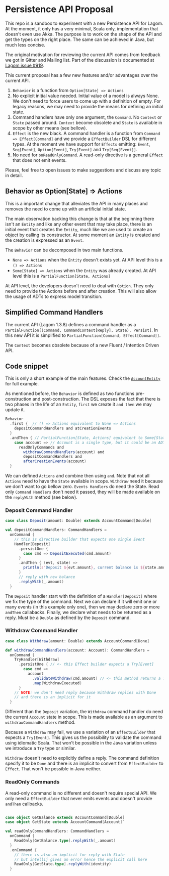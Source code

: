 # Persistence API Proposal
This repo is a sandbox to experiment with a new Persistence API for Lagom. At the moment, it only has a very minimal, Scala only, implementation that doesn't even use Akka. The purpose is to work on the shape of the API and get the types on the right place. The same can be achieved in Java, but much less concise. 

The original motivation for reviewing the current API comes from feedback we got in Gitter and Mailing list. Part of the discussion is documented at [Lagom issue #919](https://github.com/lagom/lagom/issues/919).

This current proposal has a few new features and/or advantages over the current API. 

1. `Behavior` is a function from `Option[State] => Actions`
2. No explicit initial value needed. Initial value of a model is always None. We don't need to force users to come up with a definition of empty. For legacy reasons, we may need to provide the means for defining an initial state.
3. Command handlers have only one argument, the `Command`. No `Context` or `State` passed around. `Context` become obsolete and `State` is available in scope by other means (see bellow).
4. `Effect` is the new black. A command handler is a function from `Command => Effect[Command]` and we provide a `EffectBuilder` DSL for different types. At the moment we have support for `Effects` emitting: `Event`, `Seq[Event]`, `Option[Event]`, `Try[Event]` and `Try[Seq[Event]]`. 
5. No need for `onReadOnlyCommand`. A read-only directive is a general `Effect` that does not emit events.

Please, feel free to open issues to make suggestions and discuss any topic in detail.

## Behavior as Option[State] => Actions
This is a important change that alleviates the API in many places and removes the need to come up with an artificial initial state.

The main observation backing this change is that at the beginning there isn't an `Entity` and like any other event that may take place, there is an initial event that creates the `Entity`, much like we are used to create an object by calling its constructor. At some moment an `Entity` is created and the creation is expressed as an `Event`.

The `Behavior` can be decomposed in two main functions.
* `None => Actions` when the `Entity` doesn't exists yet. At API level this is a `() => Actions`
* `Some[State] => Actions` when the `Entity` was already created.  At API level this is a `PartialFunction[State, Actions]`

At API level, the developers doesn't need to deal with `Option`. They only need to provide the Actions before and after creation. This will also allow the usage of ADTs to express model transition.

## Simplified Command Handlers
The current API (Lagom 1.3.8) defines a command handler as a `PartialFunction[(Command, CommandContext[Reply], State), Persist]`. In this new API it is simplified to `PartialFunction[Command, Effect[Command]]`. 

The `Context` becomes obsolete because of a new Fluent / Intention Driven API.

## Code snippet 

This is only a short example of the main features. Check the [`AccountEntity`](https://github.com/lagom/persistence-api-experiments/blob/master/src/main/scala/com/lightbend/lagom/core/persistence/effects/core/persistence/AccountEntity.scala) for full example. 

As mentioned before, the `Behavior` is defined as two functions pre-construction and post-construction. The DSL exposes the fact that there is two phases in the life of an `Entity`, `first` we create it `and then` we may update it. 

```scala
Behavior
  .first {  // () => Actions equivalent to None => Actions
    depositCommandHandlers and atCreationEvents
  }
  .andThen { // PartialFunction[State, Actions] equivalent to Some[State] => Actions
    case account => // Account is a single type, but it could be an ADT 
      readOnlyCommands and
        withdrawCommandHandlers(account) and
        depositCommandHandlers and
        afterCreationEvents(account)
  }
```

We can defined `Actions` and combine then using `and`. Note that not all `Actions` need to have the `State` available in scope. `Withdraw` need it because we don't want to go bellow zero. `Events Handlers` do need the State. Read only `Command Handlers` don't need it passed, they will be made available on the `replyWith` method (see below).

### Deposit Command Handler
```scala
case class Deposit(amount: Double) extends AccountCommand[Double]

val depositCommandHandlers: CommandHandlers =
  onCommand {
    // this is directive builder that expects one single Event
    Handler[Deposit]
      .persistOne {
        case cmd => DepositExecuted(cmd.amount)
      }
      .andThen { (evt, state) =>
        println(s"Deposit ${evt.amount}, current balance is ${state.amount}")
      }
      // reply with new balance
      .replyWith(_.amount)
  }
```
The `Deposit` handler start with the definition of a `Handler[Deposit]` where we fix the type of the command. Next we can declare if it will emit one or many events (in this example only one), then we may declare zero or more `andThen` callabacks. Finally, we declare what needs to be returned as a reply. Must be a `Double` as defined by the `Deposit` command.

### Withdraw Command Handler
```scala
case class Withdraw(amount: Double) extends AccountCommand[Done]

def withdrawCommandHandlers(account: Account): CommandHandlers =
  onCommand {
    TryHandler[Withdraw]
      .persistOne { // <- this Effect builder expects a Try[Event]
        case cmd =>
          account
            .validateWithdraw(cmd.amount) // <- this method returns a Try[Double]
            .map(WithdrawExecuted)
      }
    // NOTE: we don't need reply because Withdraw replies with Done
    // and there is an implicit for it
  }
```

Different than the `Deposit` variation, the `Withdraw` command handler do need the current `Account` state in scope. This is made available as an argument to `withdrawCommandHandlers` method. 

Because a `Withdraw` may fail, we use a variation of an `EffectBuilder` that expects a `Try[Event]`. This gives us the possibility to validate the command using idiomatic Scala. 
That won't be possible in the Java variation unless we introduce a `Try` type or similar. 

`Withdraw` doesn't need to explicitly define a reply. The command definition specify it to be `Done` and there is an implicit to convert from `EffectBuilder` to `Effect`. That won't be possible in Java neither.

### ReadOnly Commands

A read-only command is no different and doesn't require special API. We only need a `EffectBuilder` that never emits events and doesn't provide `andThen` callbacks. 

```scala

case object GetBalance extends AccountCommand[Double]
case object GetState extends AccountCommand[Account]`

val readOnlyCommandHandlers: CommandHandlers =
  onCommand {
    ReadOnly[GetBalance.type].replyWith(_.amount)
  }
  .onCommand {
    // there is also an implicit for reply with State
    // but intellij gives an error hence the explicit call here
    ReadOnly[GetState.type].replyWith(identity)
  }
```

      
